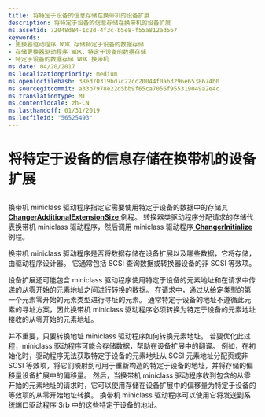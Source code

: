 ```yaml
---
title: 将特定于设备的信息存储在换带机的设备扩展
description: 将特定于设备的信息存储在换带机的设备扩展
ms.assetid: 72048d84-1c2d-4f3c-b5e8-f55a812ad567
keywords:
- 更换器驱动程序 WDK 存储特定于设备的数据存储
- 存储更换器驱动程序 WDK，特定于设备的数据存储
- 特定于设备的数据存储 WDK 换带机
ms.date: 04/20/2017
ms.localizationpriority: medium
ms.openlocfilehash: 38ed70319bd7c22cc20044f0a63296e6538674b0
ms.sourcegitcommit: a33b7978e22d5bb9f65ca7056f955319049a2e4c
ms.translationtype: MT
ms.contentlocale: zh-CN
ms.lasthandoff: 01/31/2019
ms.locfileid: "56525493"
---
```

# <a name="storing-device-specific-information-in-the-changers-device-extension"></a>将特定于设备的信息存储在换带机的设备扩展


## <span id="ddk_storing_device_specific_information_in_the_changers_device_extensi"></span><span id="DDK_STORING_DEVICE_SPECIFIC_INFORMATION_IN_THE_CHANGERS_DEVICE_EXTENSI"></span>


换带机 miniclass 驱动程序指定它需要使用特定于设备的数据中的存储其[ **ChangerAdditionalExtensionSize** ](https://msdn.microsoft.com/library/windows/hardware/ff551400)例程。 转换器类驱动程序分配请求的存储代表换带机 miniclass 驱动程序，然后调用 miniclass 驱动程序[ **ChangerInitialize** ](https://msdn.microsoft.com/library/windows/hardware/ff551431)例程。

换带机 miniclass 驱动程序是否将数据存储在设备扩展以及哪些数据，它将存储，由驱动程序设计器。 它通常包括 SCSI 查询数据或转换器设备的非 SCSI 等效项。

设备扩展还可能包含 miniclass 驱动程序使用特定于设备的元素地址和在请求中传递的从零开始的元素地址之间进行转换的数据。 在请求中，通过从给定类型的第一个元素零开始的元素类型进行寻址的元素。 通常特定于设备的地址不遵循此元素的寻址方案，因此换带机 miniclass 驱动程序必须转换为特定于设备的元素地址接收的从零开始的元素地址。

并不重要，只要转换地址 miniclass 驱动程序如何转换元素地址。 若要优化此过程，miniclass 驱动程序可能会存储数据，帮助在设备扩展中的翻译。 例如，在初始化时，驱动程序无法获取特定于设备的元素地址从 SCSI 元素地址分配页或非 SCSI 等效项，将它们映射到可用于重新构造的特定于设备的地址，并将存储的偏移量设备扩展中的偏移量。 然后，当换带机 miniclass 驱动程序收到包含的从零开始的元素地址的请求时，它可以使用存储在设备扩展中的偏移量为特定于设备的等效项的从零开始地址转换。 换带机 miniclass 驱动程序可以使用它将发送到系统端口驱动程序 Srb 中的这些特定于设备的地址。

 

 




